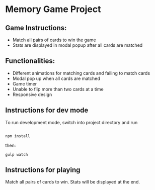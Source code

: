 # Memory Game Project

## Game Instructions:
- Match all pairs of cards to win the game
- Stats are displayed in modal popup after all cards are matched

## Functionalities:
- Different animations for matching cards and failing to match cards
- Modal pop up when all cards are matched
- Game timer
- Unable to flip more than two cards at a time
- Responsive design

## Instructions for dev mode

To run development mode, switch into project directory and run

```

npm install

```
then: 

```
gulp watch

```

## Instructions for playing

Match all pairs of cards to win. Stats will be displayed at the end.